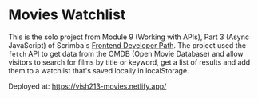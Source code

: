 # Movies Watchlist

This is the solo project from Module 9 (Working with APIs), Part 3 (Async JavaScript) of Scrimba's [Frontend Developer Path](https://scrimba.com/learn/frontend). The project used the `fetch` API to get data from the OMDB (Open Movie Database) and allow visitors to search for films by title or keyword, get a list of results and add them to a watchlist that's saved locally in localStorage.

Deployed at: https://vish213-movies.netlify.app/